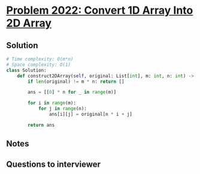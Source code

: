 # [Problem 2022: Convert 1D Array Into 2D Array](https://leetcode.com/problems/convert-1d-array-into-2d-array/)

## Solution

```py
# Time complexity: O(m*n)
# Space complexity: O(1)
class Solution:
    def construct2DArray(self, original: List[int], m: int, n: int) -> List[List[int]]:
        if len(original) != m * n: return []

        ans = [[0] * n for _ in range(m)]

        for i in range(m):
            for j in range(n):
                ans[i][j] = original[n * i + j]

        return ans
```

## Notes

## Questions to interviewer
